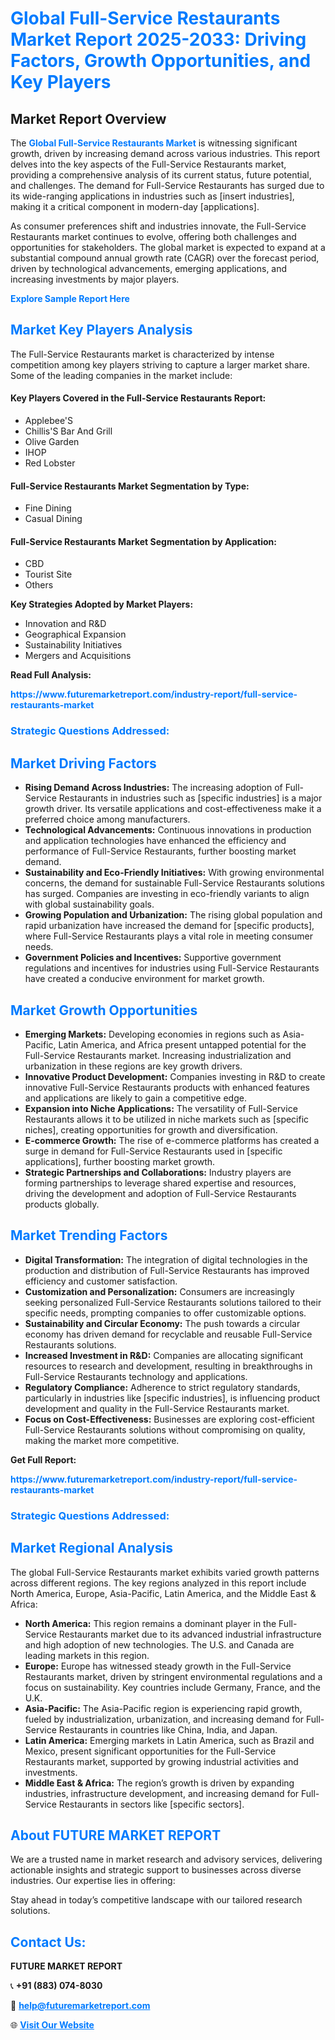 <h1 style="color: #007BFF;">Global Full-Service Restaurants Market Report 2025-2033: Driving Factors, Growth Opportunities, and Key Players</h1>

<section id="overview">
<h2>Market Report Overview</h2>
<p>The <a href="https://www.futuremarketreport.com/industry-report/full-service-restaurants-market" style="color: #007BFF; text-decoration: none;"><strong>Global Full-Service Restaurants Market</strong></a> is witnessing significant growth, driven by increasing demand across various industries. This report delves into the key aspects of the Full-Service Restaurants market, providing a comprehensive analysis of its current status, future potential, and challenges. The demand for Full-Service Restaurants has surged due to its wide-ranging applications in industries such as [insert industries], making it a critical component in modern-day [applications].</p>
<p>As consumer preferences shift and industries innovate, the Full-Service Restaurants market continues to evolve, offering both challenges and opportunities for stakeholders. The global market is expected to expand at a substantial compound annual growth rate (CAGR) over the forecast period, driven by technological advancements, emerging applications, and increasing investments by major players.</p>
</section>

<section id="overview">
<p><a href="https://www.futuremarketreport.com/request-sample/reportId=53756" style="color: #007BFF; text-decoration: none;"><strong>Explore Sample Report Here</strong></a></p>
</section>

<section id="key-players">
<h2 style="color: #007BFF;">Market Key Players Analysis</h2>
<p>The Full-Service Restaurants market is characterized by intense competition among key players striving to capture a larger market share. Some of the leading companies in the market include:</p>
<h4>Key Players Covered in the Full-Service Restaurants Report:</h4>
<ul><li>Applebee&#039;S</li><li>Chillis&#039;S Bar And Grill</li><li>Olive Garden</li><li>IHOP</li><li>Red Lobster</li></ul>
<h4>Full-Service Restaurants Market Segmentation by Type:</h4>
<ul><li>Fine Dining</li><li>Casual Dining</li></ul>

<h4>Full-Service Restaurants Market Segmentation by Application:</h4>
<ul><li>CBD</li><li>Tourist Site</li><li>Others</li></ul>
<p><strong>Key Strategies Adopted by Market Players:</strong></p>
<ul>
<li>Innovation and R&D</li>
<li>Geographical Expansion</li>
<li>Sustainability Initiatives</li>
<li>Mergers and Acquisitions</li>
</ul>
</section>

<section>
<p><strong>Read Full Analysis: </strong></p><a href="https://www.futuremarketreport.com/industry-report/full-service-restaurants-market" style="color: #007BFF; text-decoration: none;"><strong>https://www.futuremarketreport.com/industry-report/full-service-restaurants-market</strong></a>
<h3 style="color: #007BFF;">Strategic Questions Addressed:</h3>
</section>

<section id="driving-factors">
<h2 style="color: #007BFF;">Market Driving Factors</h2>
<ul>
<li><strong>Rising Demand Across Industries:</strong> The increasing adoption of Full-Service Restaurants in industries such as [specific industries] is a major growth driver. Its versatile applications and cost-effectiveness make it a preferred choice among manufacturers.</li>
<li><strong>Technological Advancements:</strong> Continuous innovations in production and application technologies have enhanced the efficiency and performance of Full-Service Restaurants, further boosting market demand.</li>
<li><strong>Sustainability and Eco-Friendly Initiatives:</strong> With growing environmental concerns, the demand for sustainable Full-Service Restaurants solutions has surged. Companies are investing in eco-friendly variants to align with global sustainability goals.</li>
<li><strong>Growing Population and Urbanization:</strong> The rising global population and rapid urbanization have increased the demand for [specific products], where Full-Service Restaurants plays a vital role in meeting consumer needs.</li>
<li><strong>Government Policies and Incentives:</strong> Supportive government regulations and incentives for industries using Full-Service Restaurants have created a conducive environment for market growth.</li>
</ul>
</section>

<section id="growth-opportunities">
<h2 style="color: #007BFF;">Market Growth Opportunities</h2>
<ul>
<li><strong>Emerging Markets:</strong> Developing economies in regions such as Asia-Pacific, Latin America, and Africa present untapped potential for the Full-Service Restaurants market. Increasing industrialization and urbanization in these regions are key growth drivers.</li>
<li><strong>Innovative Product Development:</strong> Companies investing in R&D to create innovative Full-Service Restaurants products with enhanced features and applications are likely to gain a competitive edge.</li>
<li><strong>Expansion into Niche Applications:</strong> The versatility of Full-Service Restaurants allows it to be utilized in niche markets such as [specific niches], creating opportunities for growth and diversification.</li>
<li><strong>E-commerce Growth:</strong> The rise of e-commerce platforms has created a surge in demand for Full-Service Restaurants used in [specific applications], further boosting market growth.</li>
<li><strong>Strategic Partnerships and Collaborations:</strong> Industry players are forming partnerships to leverage shared expertise and resources, driving the development and adoption of Full-Service Restaurants products globally.</li>
</ul>
</section>

<section id="trending-factors">
<h2 style="color: #007BFF;">Market Trending Factors</h2>
<ul>
<li><strong>Digital Transformation:</strong> The integration of digital technologies in the production and distribution of Full-Service Restaurants has improved efficiency and customer satisfaction.</li>
<li><strong>Customization and Personalization:</strong> Consumers are increasingly seeking personalized Full-Service Restaurants solutions tailored to their specific needs, prompting companies to offer customizable options.</li>
<li><strong>Sustainability and Circular Economy:</strong> The push towards a circular economy has driven demand for recyclable and reusable Full-Service Restaurants solutions.</li>
<li><strong>Increased Investment in R&D:</strong> Companies are allocating significant resources to research and development, resulting in breakthroughs in Full-Service Restaurants technology and applications.</li>
<li><strong>Regulatory Compliance:</strong> Adherence to strict regulatory standards, particularly in industries like [specific industries], is influencing product development and quality in the Full-Service Restaurants market.</li>
<li><strong>Focus on Cost-Effectiveness:</strong> Businesses are exploring cost-efficient Full-Service Restaurants solutions without compromising on quality, making the market more competitive.</li>
</ul>
</section>

<section>
<p><strong>Get Full Report: </strong></p><a href="https://www.futuremarketreport.com/industry-report/full-service-restaurants-market" style="color: #007BFF; text-decoration: none;"><strong>https://www.futuremarketreport.com/industry-report/full-service-restaurants-market</strong></a>
<h3 style="color: #007BFF;">Strategic Questions Addressed:</h3>
</section>


<section id="regional-analysis">
<h2 style="color: #007BFF;">Market Regional Analysis</h2>
<p>The global Full-Service Restaurants market exhibits varied growth patterns across different regions. The key regions analyzed in this report include North America, Europe, Asia-Pacific, Latin America, and the Middle East & Africa:</p>
<ul>
<li><strong>North America:</strong> This region remains a dominant player in the Full-Service Restaurants market due to its advanced industrial infrastructure and high adoption of new technologies. The U.S. and Canada are leading markets in this region.</li>
<li><strong>Europe:</strong> Europe has witnessed steady growth in the Full-Service Restaurants market, driven by stringent environmental regulations and a focus on sustainability. Key countries include Germany, France, and the U.K.</li>
<li><strong>Asia-Pacific:</strong> The Asia-Pacific region is experiencing rapid growth, fueled by industrialization, urbanization, and increasing demand for Full-Service Restaurants in countries like China, India, and Japan.</li>
<li><strong>Latin America:</strong> Emerging markets in Latin America, such as Brazil and Mexico, present significant opportunities for the Full-Service Restaurants market, supported by growing industrial activities and investments.</li>
<li><strong>Middle East & Africa:</strong> The region’s growth is driven by expanding industries, infrastructure development, and increasing demand for Full-Service Restaurants in sectors like [specific sectors].</li>
</ul>
</section>

<footer>
<h2 style="color: #007BFF;">About FUTURE MARKET REPORT</h2>
<p>We are a trusted name in market research and advisory services, delivering actionable insights and strategic support to businesses across diverse industries. Our expertise lies in offering:</p>

<p>Stay ahead in today’s competitive landscape with our tailored research solutions.</p>

<h2 style="color: #007BFF;">Contact Us:</h2>
<p><strong>FUTURE MARKET REPORT</strong></p>
<p>📞 <strong>+91 (883) 074-8030</strong></p>
<p>📧 <strong><a href="mailto:help@futuremarketreport.com" style="color: #007BFF;">help@futuremarketreport.com</a></strong></p>
<p>🌐 <strong><a href="https://www.futuremarketreport.com/" style="color: #007BFF;">Visit Our Website</a></strong></p>
</footer>